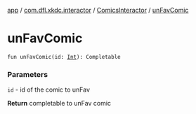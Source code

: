 [app](../../index.md) / [com.dfl.xkdc.interactor](../index.md) / [ComicsInteractor](index.md) / [unFavComic](./un-fav-comic.md)

# unFavComic

`fun unFavComic(id: `[`Int`](https://kotlinlang.org/api/latest/jvm/stdlib/kotlin/-int/index.html)`): Completable`

### Parameters

`id` - id of the comic to unFav

**Return**
completable to unFav comic


